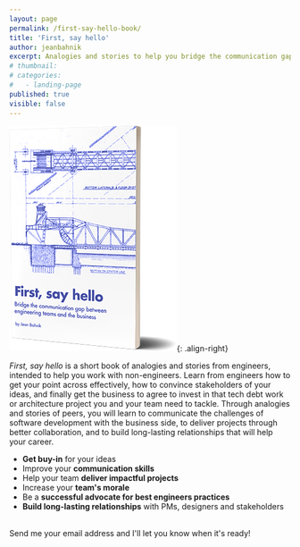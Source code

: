```yaml
---
layout: page
permalink: /first-say-hello-book/
title: 'First, say hello'
author: jeanbahnik
excerpt: Analogies and stories to help you bridge the communication gap between engineering teams and the business.
# thumbnail:
# categories:
#   - landing-page
published: true
visible: false
---
```

![cover](/assets/images/first-say-hello-book-cover.png){: .align-right}

*First, say hello* is a short book of analogies and stories from engineers, intended to help you work with non-engineers. Learn from engineers how to get your point across effectively, how to convince stakeholders of your ideas, and finally get the business to agree to invest in that tech debt work or architecture project you and your team need to tackle. Through analogies and stories of peers, you will learn to communicate the challenges of software development with the business side, to deliver projects through better collaboration, and to build long-lasting relationships that will help your career.

* **Get buy-in** for your ideas
* Improve your **communication skills**
* Help your team **deliver impactful projects**
* Increase your **team's morale**
* Be a **successful advocate for best engineers practices**
* **Build long-lasting relationships** with PMs, designers and stakeholders

<br/>
Send me your email address and I'll let you know when it's ready!
<script async data-uid="91b8e65b60" src="https://dedicated-painter-8354.ck.page/91b8e65b60/index.js"></script>